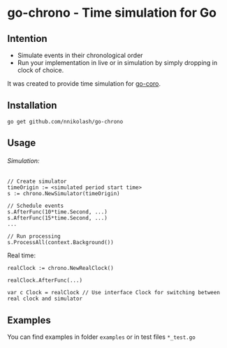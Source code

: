 # go-chrono - Time simulation for Go

## Intention

* Simulate events in their chronological order
* Run your implementation in live or in simulation by simply dropping in clock of choice.

It was created to provide time simulation for [go-coro](github.com/nnikolash/go-coro).

## Installation

`go get github.com/nnikolash/go-chrono`

## Usage

###### Simulation:

```
// Create simulator
timeOrigin := <simulated period start time>
s := chrono.NewSimulator(timeOrigin)

// Schedule events
s.AfterFunc(10*time.Second, ...)
s.AfterFunc(15*time.Second, ...)
...

// Run processing
s.ProcessAll(context.Background())
```

Real time:

```
realClock := chrono.NewRealClock()

realClock.AfterFunc(...)

var c Clock = realClock // Use interface Clock for switching between real clock and simulator
```

## Examples

You can find examples in folder `examples` or in test files `*_test.go`
